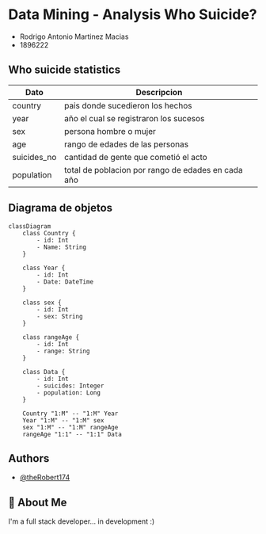 
# Data Mining - Analysis Who Suicide?

* Rodrigo Antonio Martinez Macias
* 1896222

## Who suicide statistics

| Dato           | Descripcion                                                |
|----------------|------------------------------------------------------------|
| country        | pais donde sucedieron los hechos                           |
| year           | año el cual se registraron los sucesos                     |
| sex            | persona hombre o mujer                                     |
| age            | rango de edades de las personas                            |
| suicides_no    | cantidad de gente que cometió el acto                      |
| population     | total de poblacion por rango de edades en cada año         |

## Diagrama de objetos
```mermaid
classDiagram
    class Country {
        - id: Int
        - Name: String
    }

    class Year {
        - id: Int
        - Date: DateTime        
    }

    class sex {
        - id: Int
        - sex: String        
    }

    class rangeAge {
        - id: Int
        - range: String        
    }

    class Data {
        - id: Int
        - suicides: Integer
        - population: Long
    }

    Country "1:M" -- "1:M" Year
    Year "1:M" -- "1:M" sex
    sex "1:M" -- "1:M" rangeAge
    rangeAge "1:1" -- "1:1" Data
```


## Authors

- [@theRobert174](https://www.github.com/theRobert174)


## 🚀 About Me
I'm a full stack developer... in development :)

